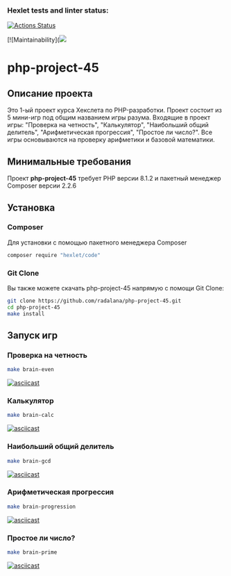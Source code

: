 ### Hexlet tests and linter status:
[![Actions Status](https://github.com/radalana/php-project-45/workflows/hexlet-check/badge.svg)](https://github.com/radalana/php-project-45/actions)

[![Maintainability](<a href="https://codeclimate.com/github/radalana/php-project-45/maintainability"><img src="https://api.codeclimate.com/v1/badges/fd89837571e0b17eb073/maintainability" /></a>

# php-project-45
## Описание проекта
Это 1-ый проект курса Хекслета по PHP-разработки. Проект состоит из 5 мини-игр под общим названием игры разума. 
Входящие в проект игры: "Проверка на четность", "Калькулятор", "Наибольший общий делитель", "Арифметическая прогрессия", "Простое ли число?". Все игры основываются на проверку арифметики и базовой математики.

## Минимальные требования
Проект  **php-project-45** требует PHP версии 8.1.2 и пакетный менеджер Composer версии 2.2.6

## Установка

### Composer
Для установки с помощью пакетного менеджера Composer

```bash
composer require "hexlet/code"
```
### Git Clone
Вы также можете скачать php-project-45 напрямую с помощи  Git Clone:

```bash
git clone https://github.com/radalana/php-project-45.git
cd php-project-45
make install
```
## Запуск игр

### Проверка на четность

```bash
make brain-even
```
[![asciicast](https://asciinema.org/a/606540.svg)](https://asciinema.org/a/606540 "Пример игры brain-even с использование команды make, где нужно определить является число четным или нет")

### Калькулятор

```bash
make brain-calc
```
[![asciicast](https://asciinema.org/a/607713.svg)](https://asciinema.org/a/607713 "Пример игры  brain-calc с использованием команды make, где нужно ввести правильный ответ на математическое выражение")

### Наибольший общий делитель

```bash
make brain-gcd
```
[![asciicast](https://asciinema.org/a/607729.svg)](https://asciinema.org/a/607729 "Пример игры brain-gcd с использованием команды make, где нужно найти наиюольший общий делитель")

### Арифметическая прогрессия

```bash
make brain-progression
```
[![asciicast](https://asciinema.org/a/607738.svg)](https://asciinema.org/a/607738 "Пример игры brain-progression c использованием команды make, где нужно вставить пропущенный член арифметической прогрессии")

### Простое ли число?

```bash
make brain-prime
```
[![asciicast](https://asciinema.org/a/607855.svg)](https://asciinema.org/a/607855 "Пример игры brain-prime с использованием команды make, где нужно ответить является ли данное число простым") 
